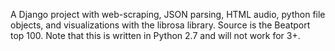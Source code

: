 A Django project with web-scraping, JSON parsing, HTML audio, python file objects, and visualizations with the librosa library.  Source is the Beatport top 100.
Note that this is written in Python 2.7 and will not work for 3+.
